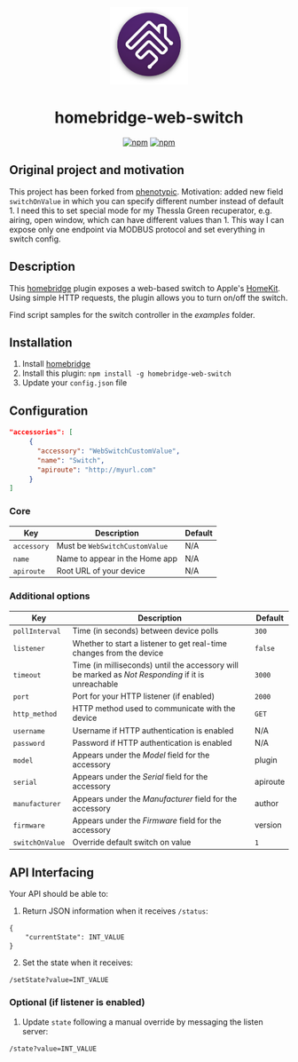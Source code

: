 <p align="center">
  <a href="https://github.com/homebridge/homebridge"><img src="https://raw.githubusercontent.com/homebridge/branding/master/logos/homebridge-color-round-stylized.png" height="140"></a>
</p>

<span align="center">

# homebridge-web-switch

[![npm](https://img.shields.io/npm/v/@rsporny/homebridge-web-switch.svg)](https://www.npmjs.com/package/@rsporny/homebridge-web-switch) [![npm](https://img.shields.io/npm/dt/@rsporny/homebridge-web-switch.svg)](https://www.npmjs.com/package/@rsporny/homebridge-web-switch)

</span>

## Original project and motivation
This project has been forked from [phenotypic](https://github.com/phenotypic/homebridge-web-switch). Motivation: added new field `switchOnValue` in which you can specify different number instead of default 1.
I need this to set special mode for my Thessla Green recuperator, e.g. airing, open window, which can have different values than 1. This way I can expose only one endpoint via MODBUS protocol and set everything in switch config.

## Description

This [homebridge](https://github.com/homebridge/homebridge) plugin exposes a web-based switch to Apple's [HomeKit](http://www.apple.com/ios/home/). Using simple HTTP requests, the plugin allows you to turn on/off the switch.

Find script samples for the switch controller in the _examples_ folder.

## Installation

1. Install [homebridge](https://github.com/homebridge/homebridge#installation)
2. Install this plugin: `npm install -g homebridge-web-switch`
3. Update your `config.json` file

## Configuration

```json
"accessories": [
     {
       "accessory": "WebSwitchCustomValue",
       "name": "Switch",
       "apiroute": "http://myurl.com"
     }
]
```

### Core
| Key | Description | Default |
| --- | --- | --- |
| `accessory` | Must be `WebSwitchCustomValue` | N/A |
| `name` | Name to appear in the Home app | N/A |
| `apiroute` | Root URL of your device | N/A |

### Additional options
| Key | Description | Default |
| --- | --- | --- |
| `pollInterval` | Time (in seconds) between device polls | `300` |
| `listener` | Whether to start a listener to get real-time changes from the device | `false` |
| `timeout` | Time (in milliseconds) until the accessory will be marked as _Not Responding_ if it is unreachable | `3000` |
| `port` | Port for your HTTP listener (if enabled) | `2000` |
| `http_method` | HTTP method used to communicate with the device | `GET` |
| `username` | Username if HTTP authentication is enabled | N/A |
| `password` | Password if HTTP authentication is enabled | N/A |
| `model` | Appears under the _Model_ field for the accessory | plugin |
| `serial` | Appears under the _Serial_ field for the accessory | apiroute |
| `manufacturer` | Appears under the _Manufacturer_ field for the accessory | author |
| `firmware` | Appears under the _Firmware_ field for the accessory | version |
| `switchOnValue` | Override default switch on value | `1` |

## API Interfacing

Your API should be able to:

1. Return JSON information when it receives `/status`:
```
{
    "currentState": INT_VALUE
}
```

2. Set the state when it receives:
```
/setState?value=INT_VALUE
```

### Optional (if listener is enabled)

1. Update `state` following a manual override by messaging the listen server:
```
/state?value=INT_VALUE
```
